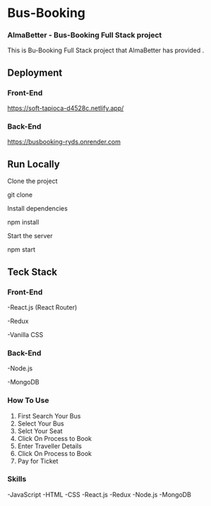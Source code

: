 # Bus-Booking

### AlmaBetter - Bus-Booking Full Stack project

This is Bu-Booking Full Stack project that AlmaBetter has provided .

## Deployment

### Front-End

https://soft-tapioca-d4528c.netlify.app/

### Back-End

https://busbooking-ryds.onrender.com

## Run Locally

Clone the project

git clone

Install dependencies

npm install

Start the server

npm start

## Teck Stack

### Front-End

-React.js (React Router)

-Redux

-Vanilla CSS

### Back-End

-Node.js

-MongoDB

### How To Use

1. First Search Your Bus
2. Select Your Bus
3. Selct Your Seat
4. Click On Process to Book
5. Enter Traveller Details
6. Click On Process to Book
7. Pay for Ticket

### Skills

-JavaScript  -HTML  -CSS  -React.js  -Redux  -Node.js  -MongoDB
